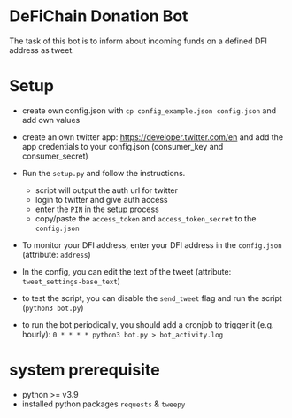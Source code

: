 # DeFiChain Donation Bot

The task of this bot is to inform about incoming funds on a defined DFI address as tweet.


# Setup

* create own config.json with `cp config_example.json config.json` and add own values

* create an own twitter app: https://developer.twitter.com/en and add the app credentials to your config.json (consumer_key and consumer_secret)

* Run the `setup.py` and follow the instructions.

	- script will output the auth url for twitter
	- login to twitter and give auth access
	- enter the `PIN` in the setup process
	- copy/paste the `access_token` and `access_token_secret` to the `config.json`

* To monitor your DFI address, enter your DFI address in the `config.json` (attribute: `address`)

* In the config, you can edit the text of the tweet (attribute: `tweet_settings-base_text`)

* to test the script, you can disable the `send_tweet` flag and run the script (`python3 bot.py`)

* to run the bot periodically, you should add a cronjob to trigger it (e.g. hourly):
`0 * * * * python3 bot.py > bot_activity.log`

# system prerequisite

- python >= v3.9
- installed python packages `requests` & `tweepy`
